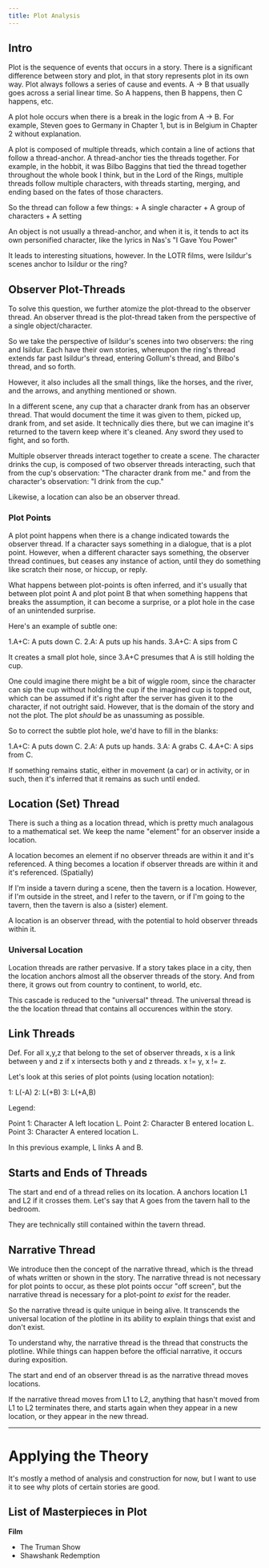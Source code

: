 ```yaml
---
title: Plot Analysis
---
```


## Intro

Plot is the sequence of events that occurs in a story. There is a significant difference between story and plot, in that story represents plot in its own way. Plot always follows a series of cause and events. A -> B that usually goes across a serial linear time. So A happens, then B happens, then C happens, etc.

A plot hole occurs when there is a break in the logic from A -> B. For example, Steven goes to Germany in Chapter 1, but is in Belgium in Chapter 2 without explanation.

A plot is composed of multiple threads, which contain a line of actions that follow a thread-anchor. A thread-anchor ties the threads together. For example, in the hobbit, it was Bilbo Baggins that tied the thread together throughout the whole book I think, but in the Lord of the Rings, multiple threads follow multiple characters, with threads starting, merging, and ending based on the fates of those characters.

So the thread can follow a few things: 
	+ A single character
	+ A group of characters
	+ A setting

An object is not usually a thread-anchor, and when it is, it tends to act its own personified character, like the lyrics in Nas's "I Gave You Power"

It leads to interesting situations, however. In the LOTR films, were Isildur's scenes anchor to Isildur or the ring? 

## Observer Plot-Threads

To solve this question, we further atomize the plot-thread to the observer thread. An observer thread is the plot-thread taken from the perspective of a single object/character. 

So we take the perspective of Isildur's scenes into two observers: the ring and Isildur. Each have their own stories, whereupon the ring's thread extends far past Isildur's thread, entering Gollum's thread, and Bilbo's thread, and so forth.

However, it also includes all the small things, like the horses, and the river, and the arrows, and anything mentioned or shown.

In a different scene, any cup that a character drank from has an observer thread. That would document the time it was given to them, picked up, drank from, and set aside. It technically dies there, but we can imagine it's returned to the tavern keep where it's cleaned. Any sword they used to fight, and so forth.

Multiple observer threads interact together to create a scene. The character drinks the cup, is composed of two observer threads interacting, such that from the cup's observation: "The character drank from me." and from the character's observation: "I drink from the cup." 

Likewise, a location can also be an observer thread.

### Plot Points

A plot point happens when there is a change indicated towards the observer thread. If a character says something in a dialogue, that is a plot point. However, when a different character says something, the observer thread continues, but ceases any instance of action, until they do something like scratch their nose, or hiccup, or reply. 

What happens between plot-points is often inferred, and it's usually that between plot point A and plot point B that when something happens that breaks the assumption, it can become a surprise, or a plot hole in the case of an unintended surprise.

Here's an example of subtle one:

1.A+C: A puts down C.
2.A: A puts up his hands.
3.A+C: A sips from C

It creates a small plot hole, since 3.A+C presumes that A is still holding the cup. 

One could imagine there might be a bit of wiggle room, since the character can sip the cup without holding the cup if the imagined cup is topped out, which can be assumed if it's right after the server has given it to the character, if not outright said. However, that is the domain of the story and not the plot. The plot *should* be as unassuming as possible.

So to correct the subtle plot hole, we'd have to fill in the blanks:

1.A+C: 	A puts down C.
2.A: 	A puts up hands.
3.A: 	A grabs C.
4.A+C:	A sips from C.

If something remains static, either in movement (a car) or in activity, or in such, then it's inferred that it remains as such until ended.

## Location (Set) Thread

There is such a thing as a location thread, which is pretty much analagous to a mathematical set. We keep the name "element" for an observer inside a location.

A location becomes an element if no observer threads are within it and it's referenced. A thing becomes a location if observer threads are within it and it's referenced. (Spatially)

If I'm inside a tavern during a scene, then the tavern is a location. However, if I'm outside in the street, and I refer to the tavern, or if I'm going to the tavern, then the tavern is also a (sister) element.

A location is an observer thread, with the potential to hold observer threads within it.

### Universal Location 

Location threads are rather pervasive. If a story takes place in a city, then the location anchors almost all the observer threads of the story. And from there, it grows out from country to continent, to world, etc. 

This cascade is reduced to the "universal" thread. The universal thread is the the location thread that contains all occurences within the story.

## Link Threads

Def. For all x,y,z that belong to the set of observer threads, x is a link between y and z if x intersects both y and z threads. x != y, x != z.

Let's look at this series of plot points (using location notation):

1: L(-A) 
2: L(+B)
3: L(+A,B)

Legend: 

Point 1: Character A left location L.
Point 2: Character B entered location L.
Point 3: Character A entered location L.

In this previous example, L links A and B.

## Starts and Ends of Threads

The start and end of a thread relies on its location. A anchors location L1 and L2 if it crosses them. Let's say that A goes from the tavern hall to the bedroom.

They are technically still contained within the tavern thread. 

## Narrative Thread

We introduce then the concept of the narrative thread, which is the thread of whats written or shown in the story. The narrative thread is not necessary for plot points to occur, as these plot points occur "off screen", but the narrative thread is necessary for a plot-point *to exist* for the reader.

So the narrative thread is quite unique in being alive. It transcends the universal location of the plotline in its ability to explain things that exist and don't exist.

To understand why, the narrative thread is the thread that constructs the plotline. While things can happen before the official narrative, it occurs during exposition.

The start and end of an observer thread is as the narrative thread moves locations.

If the narrative thread moves from L1 to L2, anything that hasn't moved from L1 to L2 terminates there, and starts again when they appear in a new location, or they appear in the new thread.

---

# Applying the Theory

It's mostly a method of analysis and construction for now, but I want to use it to see why plots of certain stories are good. 

## List of Masterpieces in Plot

**Film**

+ The Truman Show
+ Shawshank Redemption
